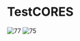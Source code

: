 # TestCORES


![77](https://user-images.githubusercontent.com/18751916/197093468-e2c35f11-9fc2-4f46-883d-022547bd9b9a.png)
![75](https://user-images.githubusercontent.com/18751916/197093482-6b1602ce-a25d-4dce-8ccc-dc0f189a340b.png)
